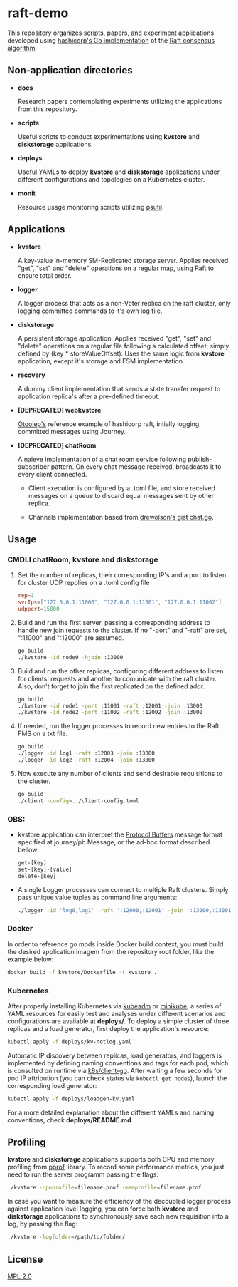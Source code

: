# raft-demo

This repository organizes scripts, papers, and experiment applications developed using [hashicorp's Go implementation](https://github.com/hashicorp/raft) of the [Raft consensus algorithm](https://raft.github.io).

## Non-application directories

* **docs**

	Research papers contemplating experiments utilizing the applications from this repository.

* **scripts**

	Useful scripts to conduct experimentations using **kvstore** and **diskstorage** applications.

* **deploys**

	Useful YAMLs to deploy **kvstore** and **diskstorage** applications under different configurations and topologies on a Kubernetes cluster.

* **monit**

	Resource usage monitoring scripts utilizing [psutil](https://github.com/giampaolo/psutil).

## Applications

* **kvstore**

	A key-value in-memory SM-Replicated storage server. Applies received "get", "set" and "delete" operations on a regular map, using Raft to ensure total order.

* **logger**

	A logger process that acts as a non-Voter replica on the raft cluster, only logging committed commands to it's own log file.

* **diskstorage**

	A persistent storage application. Applies received "get", "set" and "delete" operations on a regular file following a calculated offset, simply defined by (key * storeValueOffset). Uses the same logic from **kvstore** application, except it's storage and FSM implementation.

* **recovery**

	A dummy client implementation that sends a state transfer request to application replica's after a pre-defined timeout.

* **[DEPRECATED] webkvstore**
	
	[Otoolep's](https://github.com/otoolep/hraftd) reference example of hashicorp raft, intially logging committed messages using Journey.

* **[DEPRECATED] chatRoom**

	A naieve implementation of a chat room service following publish-subscriber pattern. On every chat message received, broadcasts it to every client connected.
	
	- Client execution is configured by a .toml file, and store received messages on a queue to discard equal messages sent by other replica.

	- Channels implementation based from [drewolson's gist chat.go](https://gist.github.com/drewolson/3950226).

## Usage

### CMDLI chatRoom, kvstore and diskstorage 

1. Set the number of replicas, their corresponding IP's and a port to listen for cluster UDP repplies on a .toml config file

	```toml
	rep=3
	svrIps=["127.0.0.1:11000", "127.0.0.1:11001", "127.0.0.1:11002"]
	udpport=15000
	```

2. Build and run the first server, passing a corresponding address to handle new join requests to the cluster. If no "-port" and "-raft" are set, ":11000" and ":12000" are assumed.

	```bash
	go build
	./kvstore -id node0 -hjoin :13000
	```

3. Build and run the other replicas, configuring different address to listen for clients' requests and another to comunicate with the raft cluster. Also, don't forget to join the first replicated on the defined addr.
	
	```bash
	go build
	./kvstore -id node1 -port :11001 -raft :12001 -join :13000
	./kvstore -id node2 -port :11002 -raft :12002 -join :13000
	```

4. If needed, run the logger processes to record new entries to the Raft FMS on a txt file.
	
	```bash
	go build
	./logger -id log1 -raft :12003 -join :13000
	./logger -id log2 -raft :12004 -join :13000
	```

5. Now execute any number of clients and send desirable requisitions to the cluster.

	```bash
	go build
	./client -config=../client-config.toml
	```

### OBS:

- kvstore application can interpret the [Protocol Buffers](https://developers.google.com/protocol-buffers/) message format specified at journey/pb.Message, or the ad-hoc format described bellow:

	```bash
	get-[key]
	set-[key]-[value]
	delete-[key]
	```

- A single Logger processes can connect to multiple Raft clusters. Simply pass unique value tuples as command line arguments:

	```bash
	./logger -id 'log0,log1' -raft ':12000,:12001' -join ':13000,:13001'
	```

### Docker

In order to reference go mods inside Docker build context, you must build the desired application imagem from the repository root folder, like the example below:

```bash
docker build -f kvstore/Dockerfile -t kvstore .
```

### Kubernetes
After properly installing Kubernetes via [kubeadm](https://vitux.com/install-and-deploy-kubernetes-on-ubuntu/) or [minikube](https://kubernetes.io/docs/tasks/tools/install-minikube/), a series of YAML resources for easily test and analyses under different scenarios and configurations are available at **deploys/**. To deploy a simple cluster of three replicas and a load generator, first deploy the application's resource:

```bash
kubectl apply -f deploys/kv-notlog.yaml
```

Automatic IP discovery between replicas, load generators, and loggers is implemented by defining naming conventions and tags for each pod, which is consulted on runtime via [k8s/client-go](https://github.com/kubernetes/client-go). After waiting a few seconds for pod IP attribution (you can check status via ```kubectl get nodes```), launch the corresponding load generator:

```bash
kubectl apply -f deploys/loadgen-kv.yaml
```

For a more detailed explanation about the different YAMLs and naming conventions, check **deploys/README.md**.

## Profiling

**kvstore** and **diskstorage** applications supports both CPU and memory profiling from [pprof](https://golang.org/pkg/runtime/pprof/) library. To record some performance metrics, you just need to run the server programm passing the flags:

```bash
./kvstore -cpuprofile=filename.prof -memprofile=filename.prof
```

In case you want to measure the efficiency of the decoupled logger process against application level logging, you can force both **kvstore** and **diskstorage** applications to synchronously save each new requisition into a log, by passing the flag:

```bash
./kvstore -logfolder=/path/to/folder/
```

## License
[MPL 2.0](https://www.mozilla.org/en-US/MPL/2.0/)
